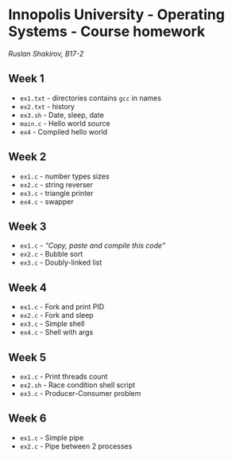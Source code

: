 # Innopolis University - Operating Systems - Course homework

_Ruslan Shakirov, B17-2_

## Week 1

- `ex1.txt` - directories contains `gcc` in names
- `ex2.txt` - history
- `ex3.sh` - Date, sleep, date
- `main.c` - Hello world source
- `ex4` - Compiled hello world

## Week 2

- `ex1.c` - number types sizes
- `ex2.c` - string reverser
- `ex3.c` - triangle printer
- `ex4.c` - swapper

## Week 3
- `ex1.c` - _"Copy, paste and compile this code"_
- `ex2.c` - Bubble sort
- `ex3.c` - Doubly-linked list

## Week 4
- `ex1.c` - Fork and print PID
- `ex2.c` - Fork and sleep
- `ex3.c` - Simple shell
- `ex4.c` - Shell with args

## Week 5
- `ex1.c` - Print threads count
- `ex2.sh` - Race condition shell script
- `ex3.c` - Producer-Consumer problem

## Week 6
- `ex1.c` - Simple pipe
- `ex2.c` - Pipe between 2 processes
